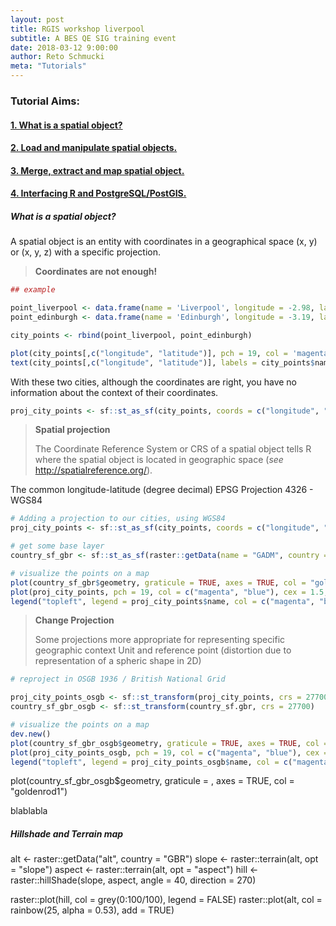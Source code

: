 ```yaml
---
layout: post
title: RGIS workshop liverpool
subtitle: A BES QE SIG training event
date: 2018-03-12 9:00:00
author: Reto Schmucki
meta: "Tutorials"
---
```



### Tutorial Aims:

#### <a href="#SpatialObject"> 1. What is a spatial object? </a>
#### <a href="#LoadManipulate"> 2. Load and manipulate spatial objects. </a>
#### <a href="#Extracting"> 3. Merge, extract and map spatial object. </a>
#### <a href="#PostgreSQL"> 4. Interfacing R and PostgreSQL/PostGIS. </a>

<p></p>

<a name="SpatialObject"></a>


##### What is a spatial object?

A spatial object is an entity with coordinates in a geographical space (x, y) or (x, y, z) with a specific projection.

> **Coordinates are not enough!**

```r
## example

point_liverpool <- data.frame(name = 'Liverpool', longitude = -2.98, latitude = 53.41)
point_edinburgh <- data.frame(name = 'Edinburgh', longitude = -3.19, latitude = 55.95)

city_points <- rbind(point_liverpool, point_edinburgh)

plot(city_points[,c("longitude", "latitude")], pch = 19, col = 'magenta')
text(city_points[,c("longitude", "latitude")], labels = city_points$name, pos = c(2, 4))
```

With these two cities, although the coordinates are right, you have no information about the context of their coordinates.

```r
proj_city_points <- sf::st_as_sf(city_points, coords = c("longitude", "latitude"), crs = 4326)
```

> **Spatial projection**
>
> The Coordinate Reference System or CRS of a spatial object tells R where the spatial object is located in geographic space (*see* http://spatialreference.org/).

The common longitude-latitude (degree decimal)
EPSG Projection 4326 - WGS84

```r
# Adding a projection to our cities, using WGS84
proj_city_points <- sf::st_as_sf(city_points, coords = c("longitude", "latitude"), crs = 4326)

# get some base layer
country_sf_gbr <- sf::st_as_sf(raster::getData(name = "GADM", country = 'GBR', level = 1))

# visualize the points on a map
plot(country_sf_gbr$geometry, graticule = TRUE, axes = TRUE, col = "goldenrod1")
plot(proj_city_points, pch = 19, col = c("magenta", "blue"), cex = 1.5, add = TRUE)
legend("topleft", legend = proj_city_points$name, col = c("magenta", "blue"), pch = 19, cex = 1.5, bty="n")
```

> **Change Projection**
>
> Some projections more appropriate for representing specific geographic context
> Unit and reference point (distortion due to representation of a spheric shape in 2D)

```r
# reproject in OSGB 1936 / British National Grid

proj_city_points_osgb <- sf::st_transform(proj_city_points, crs = 27700)
country_sf_gbr_osgb <- sf::st_transform(country_sf.gbr, crs = 27700)

# visualize the points on a map
dev.new()
plot(country_sf_gbr_osgb$geometry, graticule = TRUE, axes = TRUE, col = "goldenrod1")
plot(proj_city_points_osgb, pch = 19, col = c("magenta", "blue"), cex = 1.5, add = TRUE)
legend("topleft", legend = proj_city_points_osgb$name, col = c("magenta", "blue"), pch = 19, cex = 1.5, bty="n")
```

plot(country_sf_gbr_osgb$geometry, graticule = , axes = TRUE, col = "goldenrod1")


blablabla

##### Hillshade and Terrain map

alt <- raster::getData("alt", country = "GBR")
slope <- raster::terrain(alt, opt = "slope")
aspect <- raster::terrain(alt, opt = "aspect")
hill <- raster::hillShade(slope, aspect, angle = 40, direction = 270)

raster::plot(hill, col = grey(0:100/100), legend = FALSE)
raster::plot(alt, col = rainbow(25, alpha = 0.53), add = TRUE)
